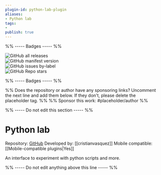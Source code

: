```yaml
---
plugin-id: python-lab-plugin
aliases:
- Python lab
tags: 
- 
publish: true
---
```


%% ----- Badges ----- %%

![GitHub all releases](https://img.shields.io/github/downloads/cristianvasquez/obsidian-lab/total?color=573E7A&logo=github&style=for-the-badge)   
![GitHub manifest version](https://img.shields.io/github/manifest-json/v/cristianvasquez/obsidian-lab?color=573E7A&logo=github&style=for-the-badge)   
![GitHub issues by-label](https://img.shields.io/github/issues/cristianvasquez/obsidian-lab/help%20wanted?color=573E7A&logo=github&style=for-the-badge)   
![GitHub Repo stars](https://img.shields.io/github/stars/cristianvasquez/obsidian-lab?color=573E7A&logo=github&style=for-the-badge)

%% ----- Badges ----- %%

%% Does the repository or author have any sponsoring links? Uncomment the next line and add them below. If they don't, please delete the placeholder tag. %%
%% Sponsor this work: #placeholder/author %%

%% ----- Do not edit this section ----- %%

# Python lab

Repository: [GitHub](https://github.com/cristianvasquez/obsidian-lab)
Developed by: [[cristianvasquez]]
Mobile compatible: [[Mobile-compatible plugins|Yes]]

An interface to experiment with python scripts and more.

%% ----- Do not edit anything above this line ----- %% 
